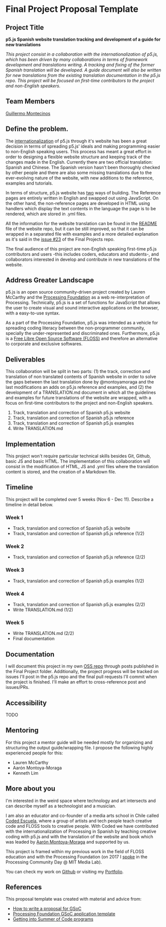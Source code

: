 # Final Project Proposal Template

## Project Title

**p5.js Spanish website translation tracking and development of a guide for new translations**

*This project consist in a collaboration with the internationalization of p5.js, which has been driven by many collaborations in terms of framework development and translations writing. A tracking and fixing of the former Spanish translation will be developed. A guide document will also be written for new translations from the existing translation documentation in the p5.js repo. This project will be focused on first-time contributors to the project and non-English speakers.*

<!-- _Write an abstract -- describe your idea in a short paragraph, 250 words maximum._ -->

## Team Members

[Guillermo Montecinos](https://github.com/guillemontecinos)

## Define the problem.

The [internationalization](https://p5js.org/es/) of p5.js through it's website has been a great decision in terms of spreading p5.js' ideals and making programming easier to non-English speaking users. This process has meant a great effort in order to designing a flexible website structure and keeping track of the changes made in the English. Currently there are two official translation: Spanish and Chinese. The Spanish version hasn't been thoroughly checked by other people and there are also some missing translations due to the ever-evolving nature of the website, with new additions to the reference, examples and tutorials.

In terms of structure, p5.js website has [two](https://github.com/processing/p5.js-website#internationalization-i18n-and-structure) ways of building. The Reference pages are entirely written in English and swapped out using JavaScript. On the other hand, the non-reference pages are developed in HTML using handlers which display the text contents in the language the page is to be rendered, which are stored in .yml files.

All the information for the website translation can be found in the [README](https://github.com/processing/p5.js-website) file of the website repo, but it can be still improved, so that it can be wrapped in a separated file with examples and a more detailed explanation as it's said in the [issue #23](https://github.com/Open-Source-Studio-at-ITP/Final-Projects/issues/23) of the Final Projects repo.

The final audience of this project are non-English speaking first-time p5.js contributors and users -this includes coders, educators and students-, and collaborators interested in develop and contribute in new translations of the website.

<!-- _What is the current state of things? What issue do you wish to solve and why? Who is the audience?_ -->

## Address Greater Landscape

p5.js is an open source community-driven project created by Lauren McCarthy and the [Processing Foundation](https://processingfoundation.org) as a web re-interpretation of Processing. Technically, p5.js is a set of functions for JavaScript that allows the user to create visual and sound interactive applications on the browser, with a easy-to-use syntax.

As a part of the Processing Foundation, p5.js was intended as a vehicle for spreading coding literacy between the non-programmer community, specially the under-represented and discriminated ones. Furthermore, p5.js is a [Free Libre Open Source Software (FLOSS)](https://medium.com/processing-foundation/processing-and-floss-d35aa4607f4c) and therefore an alternative to corporate and exclusive softwares.

<!-- _Please address how the open source project you are creating or contributing to fits into a greater field or tech landscape. Who has done similar work before? How are you building off this, and how? What sets your project apart from your colleagues?_ -->

## Deliverables

This collaboration will be split in two parts: (1) the track, correction and translation of non translated contents of Spanish website in order to solve the gaps between the last translation done by @montoyamoraga and the last modifications an adds on p5.js reference and examples, and (2) the development of a TRANSLATION.md document in which all the guidelines and examples for future translations of the website are wrapped, with a focus on first-time contributors to the project and non-English speakers.

1. Track, translation and correction of Spanish p5.js website
2. Track, translation and correction of Spanish p5.js reference
3. Track, translation and correction of Spanish p5.js examples
4. Write TRANSLATION.md

<!-- _Propose a clear list of deliverables._ -->

## Implementation

This project won't require particular technical skills besides Git, Github, basic JS and basic HTML. The implementation of this collaboration will consist in the modification of HTML, JS and .yml files where the translation content is stored, and the creation of a Markdown file.

<!-- _Describe the technical details about your implementation and development process._ -->

## Timeline

This project will be completed over 5 weeks (Nov 6 - Dec 11). Describe a timeline in detail below.

### Week 1

* Track, translation and correction of Spanish p5.js website
* Track, translation and correction of Spanish p5.js reference (1/2)

### Week 2

* Track, translation and correction of Spanish p5.js reference (2/2)

### Week 3

* Track, translation and correction of Spanish p5.js examples (1/2)

### Week 4

* Track, translation and correction of Spanish p5.js examples (2/2)
* Write TRANSLATION.md (1/2)

### Week 5

* Write TRANSLATION.md (2/2)
* Final documentation

## Documentation

I will document this project in my own [OSS repo](https://github.com/guillemontecinos/itp_fall_2018_open_source_studio) through posts published in the Final Project folder. Additionally, the project progress will be tracked on issues I'll post in the p5.js repo and the final pull requests I'll commit when the project is finished. I'll make an effort to cross-reference post and issues/PRs.

<!-- _Describe your plan for documentation. Will you keep a blog? Make videos? Some project management tool? Track everything on GitHub as issues?_ -->

## Accessibility
TODO
<!-- _What challenges are there related to your project in terms of Web Content Accessibility Requirements: [see the Accessibility assignment as a reference](https://github.com/Open-Source-Studio-at-ITP/Syllabus/blob/source/accessibility-assignment.md#instructions)._ -->

## Mentoring

For this project a mentor guide will be needed mostly for organizing and structuring the output guide/wrapping file. I propose the following highly experienced people for this:

* Lauren McCarthy
* Aarón Montoya-Moraga
* Kenneth Lim

<!-- _List some possible mentors for this project. Describe what kinds of help you need (technical, conceptual, outreach, etc.)_ -->

## More about you

I'm interested in the weird space where technology and art intersects and can describe myself as a technologist and a musician.

I am also an educator and co-founder of a media arts school in Chile called [Coded Escuela](http://codedescuela.cl), where a group of artists and tech people teach creative code and FLOSS tools to creative people. With Coded we have contributed with the internationalization of Processing in Spanish by teaching creative coding with p5.js and with the translation of the website and book which was leaded by [Aarón Montoya-Moraga](http://montoyamoraga.io/) and supported by us.

This project is framed within my previous work in the field of FLOSS education and with the Processing Foundation (on 2017 I [spoke](https://www.youtube.com/watch?v=Ix5RTKRJW0A&index=6&list=PLMVpERuYgvujgdaBluS0_LLLn8T83laaa) in the Processing Community Day @ MIT Media Lab).

You can check my work on [Github](https://github.com/guillemontecinos) or visiting my [Portfolio](http://guillemontecinos.cl/).

<!-- _What are your interests and experience? Have you contributed to other open source projects? What barriers or concerns have kept you from contributing to free and open source software? If you have an online portfolio, github account, or other relevant documentation of your work, please include links. If the project is a collaboration, a section should be included for each collaborator._ -->

## References

This proposal template was created with material and advice from:

- [How to write a proposal for GSoC](http://teom.org/blog/kde/how-to-write-a-kick-ass-proposal-for-google-summer-of-code/)
- [Processing Foundation GSoC application template](https://docs.google.com/document/d/1UFcWh2IWqhICh4YIFNwtKUaWWXifaBB67rjPxbYzjbE/edit)
- [Getting into Summer of Code programs](http://exploreshaifali.github.io/2015/06/08/getting-into-summer-of-code-programs/)
